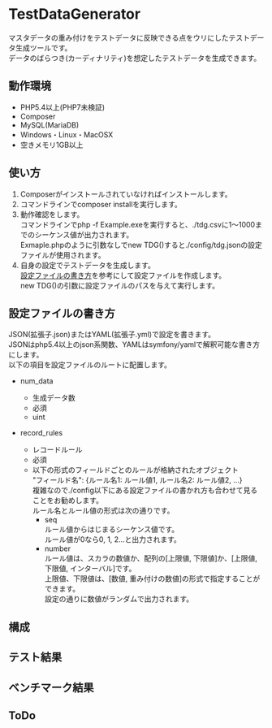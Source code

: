 # TestDataGenerator
マスタデータの重み付けをテストデータに反映できる点をウリにしたテストデータ生成ツールです。  
データのばらつき(カーディナリティ)を想定したテストデータを生成できます。  

## 動作環境
- PHP5.4以上(PHP7未検証)
- Composer
- MySQL(MariaDB)
- Windows・Linux・MacOSX
- 空きメモリ1GB以上

## 使い方
1. Composerがインストールされていなければインストールします。
2. コマンドラインでcomposer installを実行します。
3. 動作確認をします。  
コマンドラインでphp -f Example.exeを実行すると、./tdg.csvに1～1000までのシーケンス値が出力されます。  
Exmaple.phpのように引数なしでnew TDG()すると./config/tdg.jsonの設定ファイルが使用されます。  
4. 自身の設定でテストデータを生成します。  
[設定ファイルの書き方](#設定ファイルの書き方)を参考にして設定ファイルを作成します。  
new TDG()の引数に設定ファイルのパスを与えて実行します。  

## 設定ファイルの書き方
JSON(拡張子.json)またはYAML(拡張子.yml)で設定を書きます。  
JSONはphp5.4以上のjson系関数、YAMLはsymfony/yamlで解釈可能な書き方にします。  
以下の項目を設定ファイルのルートに配置します。  

- num_data
    - 生成データ数
    - 必須
    - uint
 
- record_rules
    - レコードルール
    - 必須
    - 以下の形式のフィールドごとのルールが格納されたオブジェクト  
      "フィールド名": {ルール名1: ルール値1, ルール名2: ルール値2, ...}  
      複雑なので./config以下にある設定ファイルの書かれ方も合わせて見ることをお勧めします。  
      ルール名とルール値の形式は次の通りです。  
         - seq  
         ルール値からはじまるシーケンス値です。  
         ルール値が0なら0, 1, 2...と出力されます。  
         - number  
         ルール値は、スカラの数値か、配列の[上限値, 下限値]か、[上限値, 下限値, インターバル]です。  
         上限値、下限値は、[数値, 重み付けの数値]の形式で指定することができます。  
         設定の通りに数値がランダムで出力されます。  

## 構成

## テスト結果

## ベンチマーク結果

## ToDo
